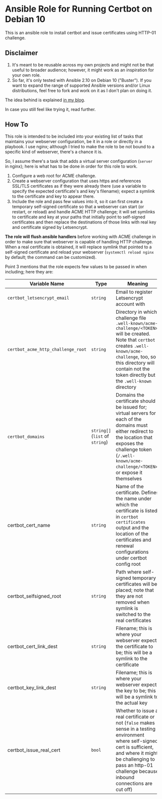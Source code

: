 # Ansible Role for Running Certbot on Debian 10

This is an ansible role to install certbot and issue certificates using HTTP-01 challenge.

## Disclaimer
1. It's meant to be reusable across my own projects and might not be that useful to broader audience; however, it might work as an inspiration for your own role.
2. So far, it's only tested with Ansible 2.10 on Debian 10 ("Buster"). If you want to expand the range of supported Ansible versions and/or Linux distributions, feel free to fork and work on it as I don't plan on doing it.

The idea behind is explained [in my blog](https://kurilo.me/en/blog/ansible_certbot_nginx/).

In case you still feel like trying it, read further.

## How To

This role is intended to be included into your existing list of tasks that maintains your webserver configuration, be it in a role or directly in a playbook. I use nginx; although I tried to make the role to be not bound to a specific kind of webserver, there's a chance it is.

So, I assume there's a task that adds a virtual server configuration (`server` in nginx); here is what has to be done in order for this role to work.

1. Configure a web root for ACME challenge.
2. Create a webserver configuration that uses https and references SSL/TLS certificates as if they were already there (use a variable to specify the expected certificate's and key's filename); expect a symlink to the certificate and key to appear there.
3. Include the role and pass few values into it, so it can first create a temporary self-signed certificate so that a webserver can start (or restart, or reload) and handle ACME HTTP challenge; it will set symlinks to certificate and key at your paths that initially point to self-signed certificates and then replace the destinations of those links with real key and certificate signed by Letsencrypt.

**The role will flush ansible handlers** before working with ACME challenge in order to make sure that webserver is capable of handling HTTP challenge. When a real certificate is obtained, it will replace symlink that pointed to a self-signed certificate and reload your webserver (`systemctl reload nginx` by default; the command can be customized).

Point 3 mentions that the role expects few values to be passed in when including; here they are:

| Variable Name | Type | Meaning |
| --- | --- | --- |
| `certbot_letsencrypt_email` | `string` | Email to register Letsencrypt account with |
| `certbot_acme_http_challenge_root` | `string` | Directory in which challenge file `.well-known/acme-challenge/<TOKEN>` will be created. Note that `certbot` creates `.well-known/acme-challenge`, too, so this directory will contain not the token directly but the `.well-known` directory |
| `certbot_domains` | `string[]` (`list` of `string`) | Domains the certificate should be issued for; virtual servers for each of the domains must either redirect to the location that exposes the challenge token (`/.well-known/acme-challenge/<TOKEN>`) or expose it themselves |
| certbot_cert_name | `string` | Name of the certificate. Defines the name under which the certificate is listed in `certbot certificates` output and the location of the certificates and renewal configurations under certbot config root |
| certbot_selfsigned_root | `string` | Path where self-signed temporary certificates will be placed; note that they are not removed when symlink is switched to the real certificates |
| certbot_cert_link_dest | `string` | Filename; this is where your webserver expects the certificate to be; this will be a symlink to the certificate |
| certbot_key_link_dest | `string` | Filename; this is where your webserver expects the key to be; this will be a symlink to the actual key |
| certbot_issue_real_cert | `bool` | Whether to issue a real certificate or not (`false` makes sense in a testing environment where self-signed cert is sufficient, and where it might be challenging to pass an http-01 challenge because inbound connections are cut off) |
